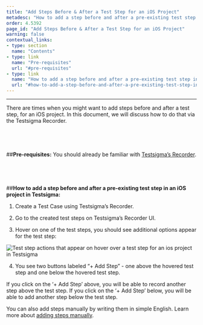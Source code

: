 ```yaml
---
title: "Add Steps Before & After a Test Step for an iOS Project"
metadesc: "How to add a step before and after a pre-existing test step in an iOS project in Testsigma."
order: 4.5392
page_id: "Add Steps Before & After a Test Step for an iOS Project"
warning: false
contextual_links:
- type: section
  name: "Contents" 
- type: link
  name: "Pre-requisites"
  url: "#pre-requisites"
- type: link
  name: "How to add a step before and after a pre-existing test step in an iOS project in Testsigma"
  url: "#how-to-add-a-step-before-and-after-a-pre-existing-test-step-in-an-ios-project-in-testsigma"
---
```


---
There are times when you might want to add steps before and after a test step, for an iOS project. In this document, we will discuss how to do that via the Testsigma Recorder.

&emsp;
---
##**Pre-requisites:**
You should already be familiar with [Testsigma’s Recorder](https://testsigma.com/docs/test-cases/create-steps-recorder/ios-apps/overview/).

&emsp;
---
##**How to add a step before and after a pre-existing test step in an iOS project in Testsigma:**
1. Create a Test Case using Testsigma’s Recorder. 

2. Go to the created test steps on Testsigma’s Recorder UI.

3. Hover on one of the test steps, you should see additional options appear for the test step:

![Test step actions that appear on hover over a test step for an ios project in Testsigma](https://docs.testsigma.com/images/add-steps-before-after/hover-over-test-step-testsigma-mobile-inspector-ios.png)

4. You see two buttons labeled “+ Add Step” - one above the hovered test step and one below the hovered test step. 


If you click on the ‘+ Add Step’ above, you will be able to record another step above the test step. If you click on the ‘+ Add Step’ below, you will be able to add another step below the test step.


You can also add steps manually by writing them in simple English. Learn more about [adding steps manually](https://testsigma.com/docs/test-cases/create-steps-recorder/ios-apps/add-steps-manually/).

